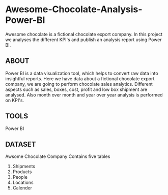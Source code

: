 # Awesome-Chocolate-Analysis-Power-BI
Awesome chocolate is a fictional chocolate export company. In this project we analyses the different KPI's and publish an analysis report using Power BI.

## ABOUT ##
Power BI is a data visualization tool, which helps to convert raw data into insightful reports. Here we have data about a fictional chocolate export company, we are going to perform chocolate
sales analytics. Different aspects such as sales, boxes, cost, profit and low box shipment are analysed. Also month over month and year over year analysis is performed on KPI's.

## TOOLS ##
Power BI

## DATASET ##
Awsome Chocolate Company
Contains five tables
1. Shipments
2. Products
3. People
4. Locations
5. Calender

